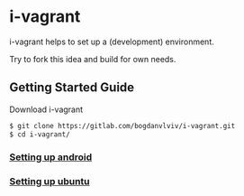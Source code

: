 # i-vagrant
i-vagrant helps to set up a (development) environment.

Try to fork this idea and build for own needs.

## Getting Started Guide
Download i-vagrant
```bash
$ git clone https://gitlab.com/bogdanvlviv/i-vagrant.git
$ cd i-vagrant/
```

### [Setting up android](android/README.md)
### [Setting up ubuntu](ubuntu/README.md)
